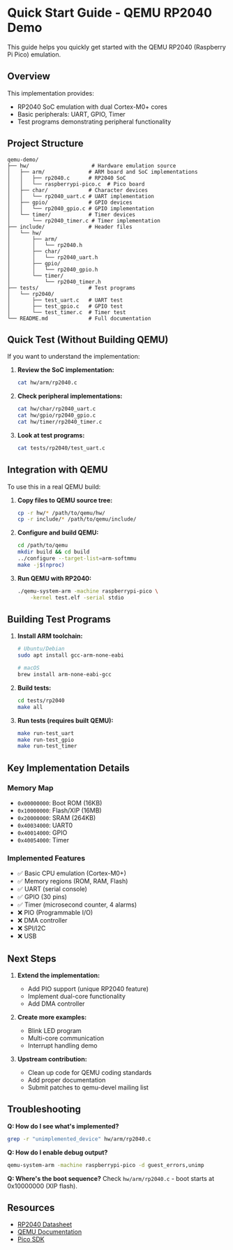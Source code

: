 # Quick Start Guide - QEMU RP2040 Demo

This guide helps you quickly get started with the QEMU RP2040 (Raspberry Pi Pico) emulation.

## Overview

This implementation provides:
- RP2040 SoC emulation with dual Cortex-M0+ cores
- Basic peripherals: UART, GPIO, Timer
- Test programs demonstrating peripheral functionality

## Project Structure

```
qemu-demo/
├── hw/                    # Hardware emulation source
│   ├── arm/              # ARM board and SoC implementations
│   │   ├── rp2040.c      # RP2040 SoC
│   │   └── raspberrypi-pico.c  # Pico board
│   ├── char/             # Character devices
│   │   └── rp2040_uart.c # UART implementation
│   ├── gpio/             # GPIO devices
│   │   └── rp2040_gpio.c # GPIO implementation
│   └── timer/            # Timer devices
│       └── rp2040_timer.c # Timer implementation
├── include/              # Header files
│   └── hw/
│       ├── arm/
│       │   └── rp2040.h
│       ├── char/
│       │   └── rp2040_uart.h
│       ├── gpio/
│       │   └── rp2040_gpio.h
│       └── timer/
│           └── rp2040_timer.h
├── tests/                # Test programs
│   └── rp2040/
│       ├── test_uart.c   # UART test
│       ├── test_gpio.c   # GPIO test
│       └── test_timer.c  # Timer test
└── README.md             # Full documentation

```

## Quick Test (Without Building QEMU)

If you want to understand the implementation:

1. **Review the SoC implementation:**
   ```bash
   cat hw/arm/rp2040.c
   ```

2. **Check peripheral implementations:**
   ```bash
   cat hw/char/rp2040_uart.c
   cat hw/gpio/rp2040_gpio.c
   cat hw/timer/rp2040_timer.c
   ```

3. **Look at test programs:**
   ```bash
   cat tests/rp2040/test_uart.c
   ```

## Integration with QEMU

To use this in a real QEMU build:

1. **Copy files to QEMU source tree:**
   ```bash
   cp -r hw/* /path/to/qemu/hw/
   cp -r include/* /path/to/qemu/include/
   ```

2. **Configure and build QEMU:**
   ```bash
   cd /path/to/qemu
   mkdir build && cd build
   ../configure --target-list=arm-softmmu
   make -j$(nproc)
   ```

3. **Run QEMU with RP2040:**
   ```bash
   ./qemu-system-arm -machine raspberrypi-pico \
       -kernel test.elf -serial stdio
   ```

## Building Test Programs

1. **Install ARM toolchain:**
   ```bash
   # Ubuntu/Debian
   sudo apt install gcc-arm-none-eabi
   
   # macOS
   brew install arm-none-eabi-gcc
   ```

2. **Build tests:**
   ```bash
   cd tests/rp2040
   make all
   ```

3. **Run tests (requires built QEMU):**
   ```bash
   make run-test_uart
   make run-test_gpio
   make run-test_timer
   ```

## Key Implementation Details

### Memory Map
- `0x00000000`: Boot ROM (16KB)
- `0x10000000`: Flash/XIP (16MB)
- `0x20000000`: SRAM (264KB)
- `0x40034000`: UART0
- `0x40014000`: GPIO
- `0x40054000`: Timer

### Implemented Features
- ✅ Basic CPU emulation (Cortex-M0+)
- ✅ Memory regions (ROM, RAM, Flash)
- ✅ UART (serial console)
- ✅ GPIO (30 pins)
- ✅ Timer (microsecond counter, 4 alarms)
- ❌ PIO (Programmable I/O)
- ❌ DMA controller
- ❌ SPI/I2C
- ❌ USB

## Next Steps

1. **Extend the implementation:**
   - Add PIO support (unique RP2040 feature)
   - Implement dual-core functionality
   - Add DMA controller

2. **Create more examples:**
   - Blink LED program
   - Multi-core communication
   - Interrupt handling demo

3. **Upstream contribution:**
   - Clean up code for QEMU coding standards
   - Add proper documentation
   - Submit patches to qemu-devel mailing list

## Troubleshooting

**Q: How do I see what's implemented?**
```bash
grep -r "unimplemented_device" hw/arm/rp2040.c
```

**Q: How do I enable debug output?**
```bash
qemu-system-arm -machine raspberrypi-pico -d guest_errors,unimp
```

**Q: Where's the boot sequence?**
Check `hw/arm/rp2040.c` - boot starts at 0x10000000 (XIP flash).

## Resources

- [RP2040 Datasheet](https://datasheets.raspberrypi.org/rp2040/rp2040-datasheet.pdf)
- [QEMU Documentation](https://www.qemu.org/docs/master/)
- [Pico SDK](https://github.com/raspberrypi/pico-sdk)